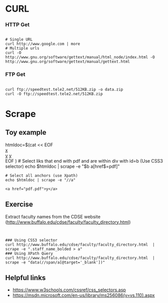 # CURL 

### HTTP Get

<pre><code>
# Single URL
curl http://www.google.com | more
# Multiple urls
curl -O http://www.gnu.org/software/gettext/manual/html_node/index.html -O http://www.gnu.org/software/gettext/manual/gettext.html
</code></pre>

### FTP Get
<pre><code>
curl ftp://speedtest.tele2.net/512KB.zip -o data.zip
curl -O ftp://speedtest.tele2.net/512KB.zip
</code></pre>

# Scrape

## Toy example
<verbatim>
    htmldoc=$(cat << EOF
        <div id=a>
            <a href="x.pdf">x</a>
        </div>
        <div id=b>
            <a href="png.png">y</a>
            <a href="pdf.pdf">y</a>
        </div>
    EOF
    )
    # Select liks that end with pdf and are within div with id=b (Use CSS3 selector)
    echo $htmldoc | scrape -e "$b a[href$=pdf]"

    # Select all anchors (use Xpath)
    echo $htmldoc | scrape -e "//a"

    <a href="pdf.pdf">y</a>
</verbatim>

## Exercise
Extract faculty names from the CDSE website (http://www.buffalo.edu/cdse/faculty/faculty_directory.html)

<pre><code>

### Using CSS3 selector
curl http://www.buffalo.edu/cdse/faculty/faculty_directory.html  | scrape -e ".staff_name_bolded > a"
### Using XPath Query
curl http://www.buffalo.edu/cdse/faculty/faculty_directory.html  | scrape -e "data(//span/a[@target='_blank'])"
</code></pre>


## Helpful links
* https://www.w3schools.com/cssref/css_selectors.asp
* https://msdn.microsoft.com/en-us/library/ms256086(v=vs.110).aspx 

